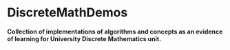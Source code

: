 # DiscreteMathDemos
**Collection of implementations of algorithms and concepts as an evidence of learning for University Discrete Mathematics unit.**